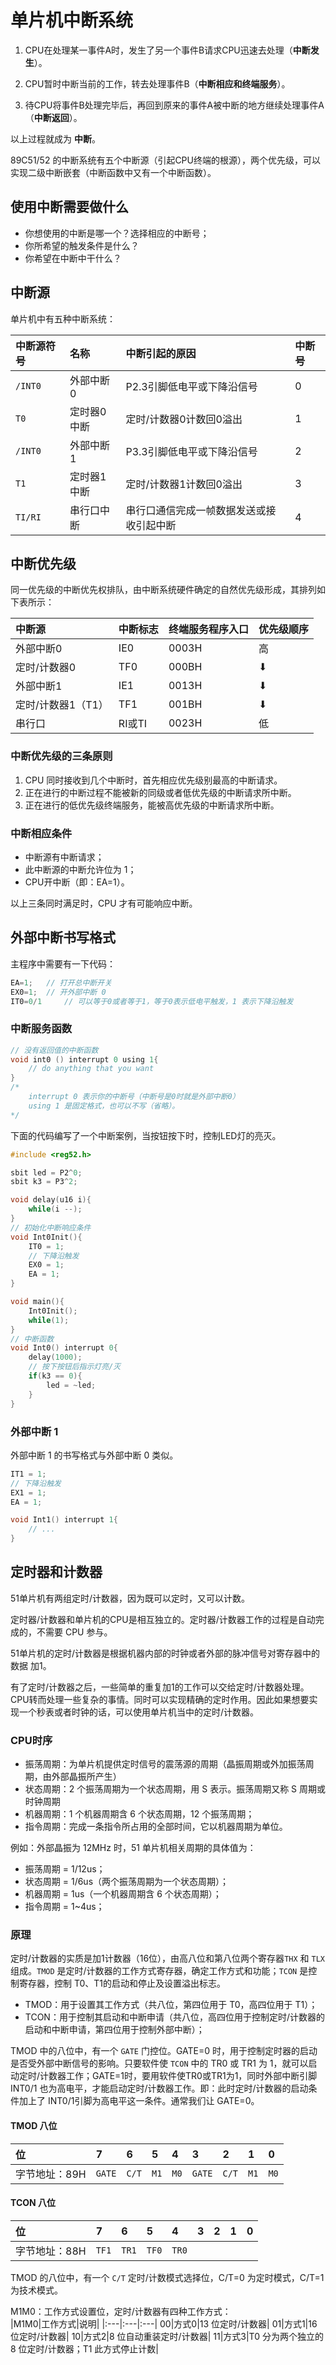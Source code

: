 # 单片机中断系统

1. CPU在处理某一事件A时，发生了另一个事件B请求CPU迅速去处理（**中断发生**）。  

2. CPU暂时中断当前的工作，转去处理事件B（**中断相应和终端服务**）。  

3. 待CPU将事件B处理完毕后，再回到原来的事件A被中断的地方继续处理事件A（**中断返回**）。  

以上过程就成为 **中断**。

89C51/52 的中断系统有五个中断源（引起CPU终端的根源），两个优先级，可以实现二级中断嵌套（中断函数中又有一个中断函数）。  

## 使用中断需要做什么
+ 你想使用的中断是哪一个？选择相应的中断号；
+ 你所希望的触发条件是什么？
+ 你希望在中断中干什么？

## 中断源
单片机中有五种中断系统：  

|中断源符号|名称|中断引起的原因|中断号|
|:---|:---|:---|:---|
|`/INT0`|外部中断0|P2.3引脚低电平或下降沿信号|0|
|`T0`|定时器0中断|定时/计数器0计数回0溢出|1|
|`/INT0`|外部中断1|P3.3引脚低电平或下降沿信号|2|
|`T1`|定时器1中断|定时/计数器1计数回0溢出|3|
|`TI/RI`|串行口中断|串行口通信完成一帧数据发送或接收引起中断|4|  
## 中断优先级  
同一优先级的中断优先权排队，由中断系统硬件确定的自然优先级形成，其排列如下表所示：  

|中断源|中断标志|终端服务程序入口|优先级顺序|
|:---|:---|:---|:---|
外部中断0|IE0|0003H|高|
定时/计数器0|TF0|000BH|⬇|
外部中断1|IE1|0013H|⬇|
定时/计数器1（T1）|TF1|001BH|⬇|
串行口|RI或TI|0023H|低|  

### 中断优先级的三条原则
1. CPU 同时接收到几个中断时，首先相应优先级别最高的中断请求。  
2. 正在进行的中断过程不能被新的同级或者低优先级的中断请求所中断。
3. 正在进行的低优先级终端服务，能被高优先级的中断请求所中断。

### 中断相应条件
- 中断源有中断请求；
- 此中断源的中断允许位为 1；
- CPU开中断（即：EA=1）。  

以上三条同时满足时，CPU 才有可能响应中断。  

## 外部中断书写格式

主程序中需要有一下代码：

```c
EA=1;   // 打开总中断开关
EX0=1;  // 开外部中断 0
IT0=0/1     // 可以等于0或者等于1，等于0表示低电平触发，1 表示下降沿触发 
```

### 中断服务函数
```c
// 没有返回值的中断函数
void int0 () interrupt 0 using 1{
    // do anything that you want
}
/*
    interrupt 0 表示你的中断号（中断号是0时就是外部中断0）
    using 1 是固定格式，也可以不写（省略）。
*/
```
下面的代码编写了一个中断案例，当按钮按下时，控制LED灯的亮灭。
```c
#include <reg52.h>

sbit led = P2^0;
sbit k3 = P3^2;

void delay(u16 i){
    while(i --);
}
// 初始化中断响应条件
void Int0Init(){
    IT0 = 1;
    // 下降沿触发
    EX0 = 1;
    EA = 1;
}

void main(){
    Int0Init();
    while(1);
}
// 中断函数
void Int0() interrupt 0{
    delay(1000);
    // 按下按钮后指示灯亮/灭
    if(k3 == 0){
        led = ~led;
    }
}
```

### 外部中断 1
外部中断 1 的书写格式与外部中断 0 类似。
```c
IT1 = 1;
// 下降沿触发
EX1 = 1;
EA = 1;

void Int1() interrupt 1{
    // ...
}
```

## 定时器和计数器
51单片机有两组定时/计数器，因为既可以定时，又可以计数。  

定时器/计数器和单片机的CPU是相互独立的。定时器/计数器工作的过程是自动完成的，不需要 CPU 参与。  

51单片机的定时/计数器是根据机器内部的时钟或者外部的脉冲信号对寄存器中的数据 加1。  

有了定时/计数器之后，一些简单的重复加1的工作可以交给定时/计数器处理。CPU转而处理一些复杂的事情。同时可以实现精确的定时作用。因此如果想要实现一个秒表或者时钟的话，可以使用单片机当中的定时/计数器。  

### CPU时序
+ 振荡周期：为单片机提供定时信号的震荡源的周期（晶振周期或外加振荡周期，由外部晶振所产生）
+ 状态周期：2 个振荡周期为一个状态周期，用 S 表示。振荡周期又称 S 周期或时钟周期
+ 机器周期：1 个机器周期含 6 个状态周期，12 个振荡周期；
+ 指令周期：完成一条指令所占用的全部时间，它以机器周期为单位。  

例如：外部晶振为 12MHz 时，51 单片机相关周期的具体值为：  
- 振荡周期 = 1/12us；
- 状态周期 = 1/6us（两个振荡周期为一个状态周期）；
- 机器周期 = 1us（一个机器周期含 6 个状态周期）；
- 指令周期 = 1~4us；  

### 原理
定时/计数器的实质是加1计数器（16位），由高八位和第八位两个寄存器`THX` 和 `TLX` 组成。`TMOD` 是定时/计数器的工作方式寄存器，确定工作方式和功能；`TCON` 是控制寄存器，控制 T0、T1的启动和停止及设置溢出标志。  

- TMOD：用于设置其工作方式（共八位，第四位用于 T0，高四位用于 T1）；
- TCON：用于控制其启动和中断申请（共八位，高四位用于控制定时/计数器的启动和中断申请，第四位用于控制外部中断）；  

TMOD 中的八位中，有一个 `GATE` 门控位。GATE=0 时，用于控制定时器的启动是否受外部中断信号的影响。只要软件使 `TCON` 中的 TR0 或 TR1 为 1，就可以启动定时/计数器工作；GATE=1时，要用软件使TR0或TR1为1，同时外部中断引脚 INT0/1 也为高电平，才能启动定时/计数器工作。即：此时定时/计数器的启动条件加上了 INT0/1引脚为高电平这一条件。通常我们让 GATE=0。  

#### TMOD 八位

|位|7|6|5|4|3|2|1|0|
|:--|:--|:--|:--|:--|:--|:--|:--|:--|
字节地址：89H|`GATE`|`C/T`|`M1`|`M0`|`GATE`|`C/T`|`M1`|`M0`|

#### TCON 八位
|位|7|6|5|4|3|2|1|0|
|:--|:--|:--|:--|:--|:--|:--|:--|:--|
字节地址：88H|`TF1`|`TR1`|`TF0`|`TR0`| | | | |


TMOD 的八位中，有一个 `C/T` 定时/计数模式选择位，C/T=0 为定时模式，C/T=1 为技术模式。  

M1M0：工作方式设置位，定时/计数器有四种工作方式：  
|M1M0|工作方式|说明|
|:---|:---|:---|
00|方式0|13 位定时/计数器|
01|方式1|16 位定时/计数器|
10|方式2|8 位自动重装定时/计数器|
11|方式3|T0 分为两个独立的 8 位定时/计数器；T1 此方式停止计数|  

